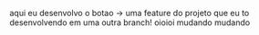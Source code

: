 aqui eu desenvolvo o botao -> uma feature do projeto que eu to desenvolvendo em uma outra branch! 
oioioi mudando mudando
